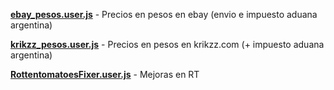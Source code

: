 [**ebay_pesos.user.js**](https://github.com/KanonZombie/userscripts/raw/master/ebay_pesos.user.js) - Precios en pesos en ebay (envio e impuesto aduana argentina)

[**krikzz_pesos.user.js**](https://github.com/KanonZombie/userscripts/raw/master/krikzz_pesos.user.js) - Precios en pesos en krikzz.com (+ impuesto aduana argentina)

[**RottentomatoesFixer.user.js**](https://github.com/KanonZombie/userscripts/raw/master/RottentomatoesFixer.user.js) - Mejoras en RT
